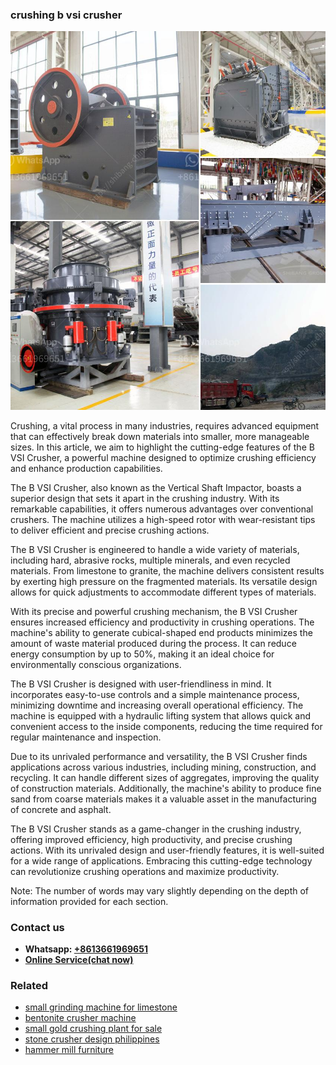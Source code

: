 <h3>crushing b vsi crusher</h3><img src='1708499438.jpg' alt=''><p>Crushing, a vital process in many industries, requires advanced equipment that can effectively break down materials into smaller, more manageable sizes. In this article, we aim to highlight the cutting-edge features of the B VSI Crusher, a powerful machine designed to optimize crushing efficiency and enhance production capabilities.</p><p>The B VSI Crusher, also known as the Vertical Shaft Impactor, boasts a superior design that sets it apart in the crushing industry. With its remarkable capabilities, it offers numerous advantages over conventional crushers. The machine utilizes a high-speed rotor with wear-resistant tips to deliver efficient and precise crushing actions.</p><p>The B VSI Crusher is engineered to handle a wide variety of materials, including hard, abrasive rocks, multiple minerals, and even recycled materials. From limestone to granite, the machine delivers consistent results by exerting high pressure on the fragmented materials. Its versatile design allows for quick adjustments to accommodate different types of materials.</p><p>With its precise and powerful crushing mechanism, the B VSI Crusher ensures increased efficiency and productivity in crushing operations. The machine's ability to generate cubical-shaped end products minimizes the amount of waste material produced during the process. It can reduce energy consumption by up to 50%, making it an ideal choice for environmentally conscious organizations.</p><p>The B VSI Crusher is designed with user-friendliness in mind. It incorporates easy-to-use controls and a simple maintenance process, minimizing downtime and increasing overall operational efficiency. The machine is equipped with a hydraulic lifting system that allows quick and convenient access to the inside components, reducing the time required for regular maintenance and inspection.</p><p>Due to its unrivaled performance and versatility, the B VSI Crusher finds applications across various industries, including mining, construction, and recycling. It can handle different sizes of aggregates, improving the quality of construction materials. Additionally, the machine's ability to produce fine sand from coarse materials makes it a valuable asset in the manufacturing of concrete and asphalt.</p><p>The B VSI Crusher stands as a game-changer in the crushing industry, offering improved efficiency, high productivity, and precise crushing actions. With its unrivaled design and user-friendly features, it is well-suited for a wide range of applications. Embracing this cutting-edge technology can revolutionize crushing operations and maximize productivity.</p><p>Note: The number of words may vary slightly depending on the depth of information provided for each section.</p><h3>Contact us</h3><ul><li><strong>Whatsapp:&nbsp;<a href="https://wa.me/8613661969651">+8613661969651</a></strong></li><li><a href="https://swt.shibang-china.com/?git&amp;zhl&amp;crushing b vsi crusher"><strong>Online Service(chat now)</strong></a></li></ul><h3>Related</h3><ul><li><a href='small grinding machine for limestone.md'>small grinding machine for limestone</a></li><li><a href='bentonite crusher machine.md'>bentonite crusher machine</a></li><li><a href='small gold crushing plant for sale.md'>small gold crushing plant for sale</a></li><li><a href='stone crusher design philippines.md'>stone crusher design philippines</a></li><li><a href='hammer mill furniture.md'>hammer mill furniture</a></li></ul>